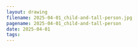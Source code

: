 ```yaml
---
layout: drawing
filename: 2025-04-01_child-and-tall-person.jpg
pagename: 2025-04-01_child-and-tall-person
date: 2025-04-01
tags:
---
```

